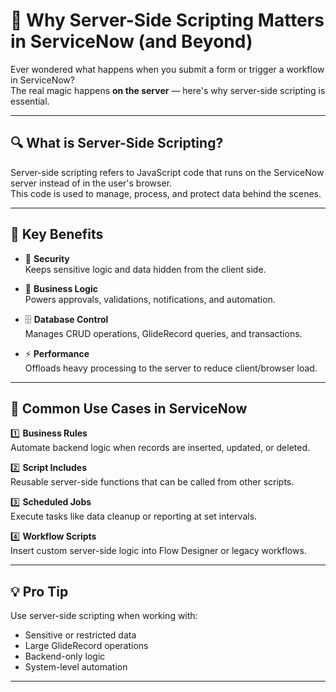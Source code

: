 # 🚀 Why Server-Side Scripting Matters in ServiceNow (and Beyond)

Ever wondered what happens when you submit a form or trigger a workflow in ServiceNow?  
The real magic happens **on the server** — here's why server-side scripting is essential.

---

## 🔍 What is Server-Side Scripting?

Server-side scripting refers to JavaScript code that runs on the ServiceNow server instead of in the user's browser.  
This code is used to manage, process, and protect data behind the scenes.

---

## 🎯 Key Benefits

- 🔐 **Security**  
  Keeps sensitive logic and data hidden from the client side.

- 🧠 **Business Logic**  
  Powers approvals, validations, notifications, and automation.

- 🗄️ **Database Control**  
  Manages CRUD operations, GlideRecord queries, and transactions.

- ⚡ **Performance**  
  Offloads heavy processing to the server to reduce client/browser load.

---

## 📌 Common Use Cases in ServiceNow

1️⃣ **Business Rules**  
   Automate backend logic when records are inserted, updated, or deleted.

2️⃣ **Script Includes**  
   Reusable server-side functions that can be called from other scripts.

3️⃣ **Scheduled Jobs**  
   Execute tasks like data cleanup or reporting at set intervals.

4️⃣ **Workflow Scripts**  
   Insert custom server-side logic into Flow Designer or legacy workflows.

---

## 💡 Pro Tip

Use server-side scripting when working with:
- Sensitive or restricted data
- Large GlideRecord operations
- Backend-only logic
- System-level automation

---
